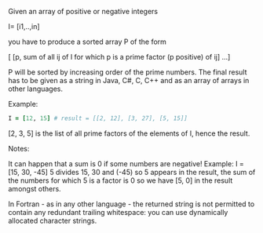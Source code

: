 Given an array of positive or negative integers

I= [i1,..,in]

you have to produce a sorted array P of the form

[ [p, sum of all ij of I for which p is a prime factor (p positive) of ij] ...]

P will be sorted by increasing order of the prime numbers. The final result has to be given as a string in Java, C#, C, C++ and as an array of arrays in other languages.

Example:
```ruby
I = [12, 15] # result = [[2, 12], [3, 27], [5, 15]]
```
[2, 3, 5] is the list of all prime factors of the elements of I, hence the result.

Notes:

It can happen that a sum is 0 if some numbers are negative!
Example: I = [15, 30, -45] 5 divides 15, 30 and (-45) so 5 appears in the result, the sum of the numbers for which 5 is a factor is 0 so we have [5, 0] in the result amongst others.

In Fortran - as in any other language - the returned string is not permitted to contain any redundant trailing whitespace: you can use dynamically allocated character strings.
